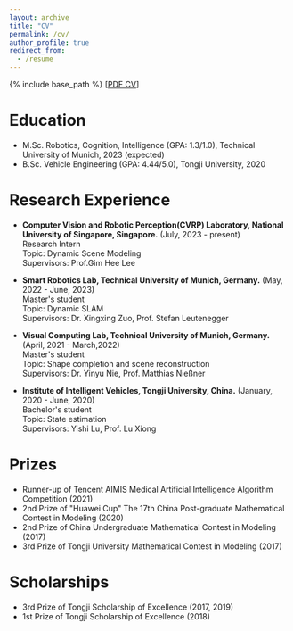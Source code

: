 ```yaml
---
layout: archive
title: "CV"
permalink: /cv/
author_profile: true
redirect_from:
  - /resume
---
```


{% include base_path %}
[[PDF CV](http://dylanorange.github.io/files/cv.pdf)]

Education
======
* M.Sc. Robotics, Cognition, Intelligence (GPA: 1.3/1.0), Technical University of Munich, 2023 (expected)
* B.Sc. Vehicle Engineering (GPA: 4.44/5.0), Tongji University, 2020

Research Experience
======
* <b>Computer Vision and Robotic Perception(CVRP) Laboratory, National University of Singapore, Singapore.</b>  (July, 2023 - present)<br /> 
    Research Intern<br /> 
    Topic: Dynamic Scene Modeling<br /> 
    Supervisors: Prof.Gim Hee Lee

* <b>Smart Robotics Lab, Technical University of Munich, Germany.</b> (May, 2022 - June, 2023)<br /> 
    Master's student<br /> 
    Topic: Dynamic SLAM<br /> 
    Supervisors: Dr. Xingxing Zuo, Prof. Stefan Leutenegger

* <b>Visual Computing Lab, Technical University of Munich, Germany.</b>  (April, 2021 - March,2022)<br /> 
    Master's student<br /> 
    Topic: Shape completion and scene reconstruction<br /> 
    Supervisors: Dr. Yinyu Nie, Prof. Matthias Nießner 

* <b>Institute of Intelligent Vehicles, Tongji University, China.</b>  (January, 2020 - June, 2020)<br /> 
    Bachelor's student<br /> 
    Topic: State estimation<br /> 
    Supervisors: Yishi Lu, Prof. Lu Xiong

Prizes
======
* Runner-up of Tencent AIMIS Medical Artificial Intelligence Algorithm Competition (2021)
* 2nd Prize of "Huawei Cup" The 17th China Post-graduate Mathematical Contest in Modeling (2020)
* 2nd Prize of China Undergraduate Mathematical Contest in Modeling (2017)
* 3rd Prize of Tongji University Mathematical Contest in Modeling (2017)

Scholarships
======
* 3rd Prize of Tongji Scholarship of Excellence (2017, 2019)
* 1st Prize of Tongji Scholarship of Excellence (2018)
